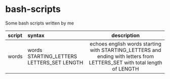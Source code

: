 # bash-scripts
Some bash scripts written by me

| script        | syntax          | description |
| :------------ |:------------------------------------------| :-----------:|
| words         | words STARTING_LETTERS LETTERS_SET LENGTH | echoes english words starting with STARTING_LETTERS and ending with letters from LETTERS_SET with total length of LENGTH       |
